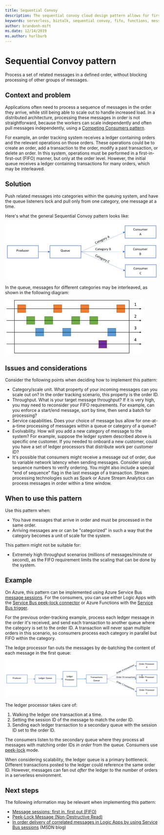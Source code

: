 ```yaml
---
title: Sequential Convoy   
description: The sequential convoy cloud design pattern allows for first-in-first-out processing of data in a serverless environment.
keywords: serverless, biztalk, sequential convoy, fifo, functions, messaging
author: brandonh-msft
ms.date: 12/14/2019
ms.author: hurlburb
---
```


# Sequential Convoy pattern

Process a set of related messages in a defined order, without blocking processing of other groups of messages.

## Context and problem

Applications often need to process a sequence of messages in the order they arrive, while still being able to scale out to handle increased load. In a distributed architecture, processing these messages in order is not straightforward, because the workers can scale independently and often pull messages independently, using a [Competing Consumers pattern](./competing-consumers.md).

For example, an order tracking system receives a ledger containing orders and the relevant operations on those orders. These operations could be to create an order, add a transaction to the order, modify a past transaction, or delete an order. In this system, operations must be performed in a first-in-first-out (FIFO) manner, but only at the order level. However, the initial queue receives a ledger containing transactions for many orders, which may be interleaved.

## Solution

Push related messages into categories within the queuing system, and have the queue listeners lock and pull only from one category, one message at a time.

Here's what the general Sequential Convoy pattern looks like:

![Diagram of Sequential Convoy pattern](_images/sequential-convoy-overall.png)

In the queue, messages for different categories may be interleaved, as shown in the following diagram:

![Diagram showing interleaved messages](_images/sequential-convoy-queuemessages.png)

## Issues and considerations

Consider the following points when deciding how to implement this pattern:

- Category/scale unit. What property of your incoming messages can you scale out on? In the order tracking scenario, this property is the order ID.
- Throughput. What is your target message throughput? If it is very high, you may need to reconsider your FIFO requirements. For example, can you enforce a start/end message, sort by time, then send a batch for processing?
- Service capabilities. Does your choice of message bus allow for one-at-a-time processing of messages within a queue or category of a queue?
- Evolvability. How will you add a new category of message to the system? For example, suppose the ledger system described above is specific one customer. If you needed to onboard a new customer, could you have a set of ledger processors that distribute work per customer ID?
- It's possible that consumers might receive a message out of order, due to variable network latency when sending messages. Consider using sequence numbers to verify ordering. You might also include a special "end of sequence" flag in the last message of a transaction. Stream processing technologies such as Spark or Azure Stream Analytics can process messages in order within a time window.

## When to use this pattern

Use this pattern when:

- You have messages that arrive in order and must be processed in the same order.
- Arriving messages are or can be "categorized" in such a way that the category becomes a unit of scale for the system.

This pattern might not be suitable for:

- Extremely high throughput scenarios (millions of messages/minute or second), as the FIFO requirement limits the scaling that can be done by the system.

## Example

On Azure, this pattern can be implemented using Azure Service Bus [message sessions](/azure/service-bus-messaging/message-sessions). For the consumers, you can use either Logic Apps with the [Service Bus peek-lock connector](/azure/connectors/connectors-create-api-servicebus) or Azure Functions with the [Service Bus trigger](/azure/azure-functions/functions-bindings-service-bus).

For the previous order-tracking example, process each ledger message in the order it's received, and send each transaction to another queue where the category is set to the order ID. A transaction will never span multiple orders in this scenario, so consumers process each category in parallel but FIFO within the category.

The ledge processor fan outs the messages by de-batching the content of each message in the first queue:

![Diagram showing Sequential Convoy pattern with a ledger queue](_images/sequential-convoy-examplearch.png)

The ledger processor takes care of:

1. Walking the ledger one transaction at a time.
2. Setting the session ID of the message to match the order ID.
3. Sending each ledger transaction to a secondary queue with the session ID set to the order ID.

The consumers listen to the secondary queue where they process all messages with matching order IDs *in order* from the queue. Consumers use [peek-lock](/azure/service-bus-messaging/message-transfers-locks-settlement#peeklock) mode.

When considering scalability, the ledger queue is a primary bottleneck. Different transactions posted to the ledger could reference the same order ID. However, messages can fan out *after* the ledger to the number of orders in a serverless environment.

## Next steps

The following information may be relevant when implementing this pattern:

- [Message sessions: first in, first out (FIFO)](/azure/service-bus-messaging/message-sessions)
- [Peek-Lock Message (Non-Destructive Read)](/rest/api/servicebus/peek-lock-message-non-destructive-read)
- [In order delivery of correlated messages in Logic Apps by using Service Bus sessions](https://blogs.msdn.microsoft.com/logicapps/2017/05/02/in-order-delivery-of-correlated-messages-in-logic-apps-by-using-service-bus-sessions/) (MSDN blog)
